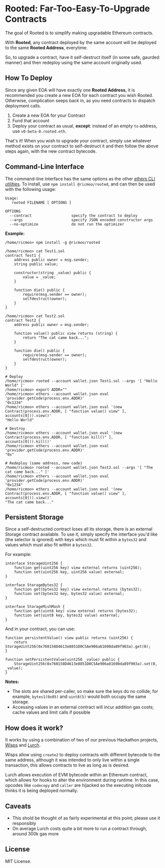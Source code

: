Rooted: Far-Too-Easy-To-Upgrade Contracts
=========================================

The goal of Rooted is to simplify making upgradable Ethereum contracts.

With **Rooted**, any contract deployed by the same account will be
deployed to the same **Rooted Address**, everytime.

So, to upgrade a contract, have it self-destruct itself (in some safe,
gaurded manner) and then redeploy using the same account originally used.


How To Deploy
-------------

Since any given EOA will have exactly one **Rooted Address**, it is
recommended you create a new EOA for each contract you wish Rooted.
Otherwise, complication seeps back in, as you need contracts to dispatch
deployment calls.

1. Create a new EOA for your Contract
2. Fund that account 
3. Deploy your contract as usual, **except**: instead of an empty `to` address, use `v0-beta-0.rooted.eth`.

That's it! When you wish to upgrade your contract, simply use
whatever method exists on your contract to self-destruct it and
then follow the above steps again, with the new contract bytecode.


Command-Line Interface
----------------------

The command-line interface has the same options as the other
[ethers CLI utilities](https://docs-beta.ethers.io/cli/ethers/#sandbox-utility--help).
To install, use `npm install @ricmoo/rooted`, and can then be used with the
following usage:

```
Usage:
   rooted FILENAME [ OPTIONS ]

OPTIONS
  --contract                  specify the contract to deploy
  --args                      specify JSON encoded constructor args
  --no-optimize               do not run the optimizer
```

**Example:**

```
/home/ricmoo> npm install -g @ricmoo/rooted

/home/ricmoo> cat Test1.sol
contract Test1 {
    address public owner = msg.sender;
    string public value;

    constructor(string _value) public {
        value = _value;
    }

    function die() public {
        require(msg.sender == owner);
        selfdestruct(owner);
    }
}

/home/ricmoo> cat Test2.sol
contract Test2 {
    address public owner = msg.sender;

    function value() public view returns (string) {
        return "The cat came back...";
    }

    function die() public {
        require(msg.sender == owner);
        selfdestruct(owner);
    }
}

# Deploy
/home/ricmoo> rooted --account wallet.json Test1.sol --args '[ "Hello World" ]'
/home/ricmoo> export ADDR=""
/home/ricmoo> ethers --account wallet.json eval 'provider.getCode(process.env.ADDR)'
"0x1234"
/home/ricmoo> ethers --account wallet.json eval '(new Contract(process.env.ADDR, [ "function value() view" ], accounts[0])).view()'
"Hello World"

# Destroy
/home/ricmoo> ethers --account wallet.json eval '(new Contract(process.env.ADDR, [ "function kill()" ], accounts[0])).kill()'
/home/ricmoo> ethers --account wallet.json eval 'provider.getCode(process.env.ADDR)'
"0x"

# Redeploy (same address, new code)
/home/ricmoo> rooted --account wallet.json Test2.sol --args '[ "The cat came back..." ]'
/home/ricmoo> ethers --account wallet.json eval 'provider.getCode(process.env.ADDR)'
"0x1234"
/home/ricmoo> ethers --account wallet.json eval '(new Contract(process.env.ADDR, [ "function value() view" ], accounts[0])).view()'
"The cat came back..."
```


Persistent Storage
------------------

Since a self-destructed contract loses all its storage, there is
an external Storage contract available. To use it, simply specify
the interface you'd like (the selector is ignored) with keys which
must fit within a `bytes32` and values which must also fit within
a `bytes32`.

For example:

```
interface StorageUint256 {
    function get(uint256 key) view external returns (uint256);
    function set(uint256 key, uint256 value) external;
}        

interface StorageBytes32 {
    function get(bytes32 key) view external returns (bytes32);
    function set(bytes32 key, bytes32 value) external;
}        

interface StorageMishMash {
    function get(uint8 key) view external returns (bytes32);
    function set(uint8 key, bytes32 value) external;
}        
```

And in your contract, you can use:

```
function persistentValue() view public returns (uint256) {
    return StorageUint256(0x760158D4613e8851D0C5Ae906a81698da89f903a).get(0);
}

function setPersistentValue(uint256 _value) public {
    StorageUint256(0x760158D4613e8851D0C5Ae906a81698da89f903a).set(0, _value);
}                            
```

**Notes:**

- The slots are shared per-caller, so make sure the keys do no collide; for example, `bytes1(0x05)` and `uint8(5)` would both occupy the same storage.
- Accessing values in an external contract will incur addition gas costs; cache values and limit calls if possible


How does it work?
-----------------

It works by using a combination of two of our previous Hackathon projects,
[Wisps](https://blog.ricmoo.com/wisps-the-magical-world-of-create2-5c2177027604)
and [Lurch](https://github.com/ricmoo/lurch).

Wisps allow using `create2` to deploy contracts with different bytecode to
the same address, although it was intended to only live within a single
transaction, this allows contracts to live as long as is desired.

Lurch allows execution of EVM bytecode within an Ethereum contract, which
allows for hooks to alter the environment during runtime. In this case, opcodes
like `codecopy` and `caller` are hijacked so the executing initcode thinks it
is being deployed normally.


Caveats
-------

- This shold be thought of as fairly experimental at this point; please use it responsibly
- On average Lurch costs quite a bit more to run a contract through, around 300k gas more


License
-------

MIT License.
